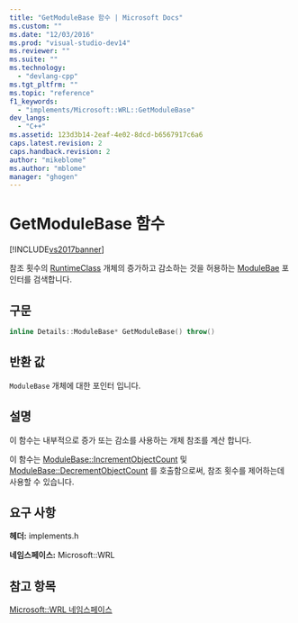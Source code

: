 ```yaml
---
title: "GetModuleBase 함수 | Microsoft Docs"
ms.custom: ""
ms.date: "12/03/2016"
ms.prod: "visual-studio-dev14"
ms.reviewer: ""
ms.suite: ""
ms.technology: 
  - "devlang-cpp"
ms.tgt_pltfrm: ""
ms.topic: "reference"
f1_keywords: 
  - "implements/Microsoft::WRL::GetModuleBase"
dev_langs: 
  - "C++"
ms.assetid: 123d3b14-2eaf-4e02-8dcd-b6567917c6a6
caps.latest.revision: 2
caps.handback.revision: 2
author: "mikeblome"
ms.author: "mblome"
manager: "ghogen"
---
```

# GetModuleBase 함수
[!INCLUDE[vs2017banner](../assembler/inline/includes/vs2017banner.md)]

참조 횟수의 [RuntimeClass](../windows/runtimeclass-class.md) 개체의 증가하고 감소하는 것을 허용하는 [ModuleBae](../windows/modulebase-class.md) 포인터를 검색합니다.  
  
## 구문  
  
```cpp  
inline Details::ModuleBase* GetModuleBase() throw()  
```  
  
## 반환 값  
 `ModuleBase` 개체에 대한 포인터 입니다.  
  
## 설명  
 이 함수는 내부적으로 증가 또는 감소를 사용하는 개체 참조를 계산 합니다.  
  
 이 함수는 [ModuleBase::IncrementObjectCount](../windows/modulebase-incrementobjectcount-method.md) 및 [ModuleBase::DecrementObjectCount](../windows/modulebase-decrementobjectcount-method.md) 를 호출함으로써, 참조 횟수를 제어하는데 사용할 수 있습니다.  
  
## 요구 사항  
 **헤더:** implements.h  
  
 **네임스페이스:** Microsoft::WRL  
  
## 참고 항목  
 [Microsoft::WRL 네임스페이스](../windows/microsoft-wrl-namespace.md)